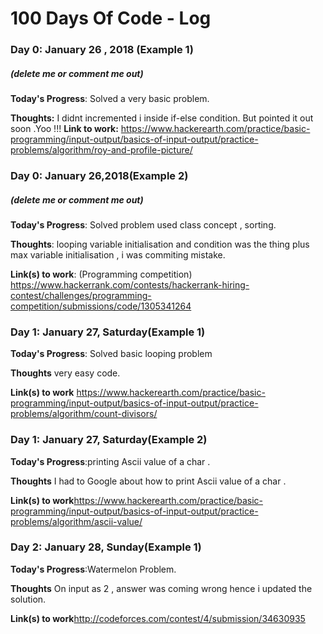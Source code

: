 # 100 Days Of Code - Log

### Day 0: January 26 , 2018 (Example 1)
##### (delete me or comment me out)

**Today's Progress**: Solved a very basic problem.

**Thoughts:** I didnt incremented i inside if-else condition. But pointed it out soon .Yoo !!!
**Link to work:** https://www.hackerearth.com/practice/basic-programming/input-output/basics-of-input-output/practice-problems/algorithm/roy-and-profile-picture/

### Day 0: January 26,2018(Example 2)
##### (delete me or comment me out)

**Today's Progress**: Solved problem used class concept , sorting.

**Thoughts**: looping variable initialisation and condition was the thing plus max variable initialisation , i was commiting mistake.

**Link(s) to work**: (Programming competition) https://www.hackerrank.com/contests/hackerrank-hiring-contest/challenges/programming-competition/submissions/code/1305341264

### Day 1: January 27, Saturday(Example 1)

**Today's Progress**: Solved basic looping problem

**Thoughts** very easy code.

**Link(s) to work**
https://www.hackerearth.com/practice/basic-programming/input-output/basics-of-input-output/practice-problems/algorithm/count-divisors/

### Day 1: January 27, Saturday(Example 2)

**Today's Progress**:printing Ascii value of a char .

**Thoughts** I had to Google about how to print Ascii value of a char .

**Link(s) to work**https://www.hackerearth.com/practice/basic-programming/input-output/basics-of-input-output/practice-problems/algorithm/ascii-value/

### Day 2: January 28, Sunday(Example 1)

**Today's Progress**:Watermelon Problem.

**Thoughts** On input as 2 , answer was coming wrong hence i updated the solution.

**Link(s) to work**http://codeforces.com/contest/4/submission/34630935


